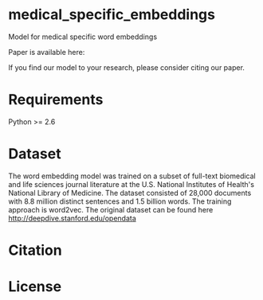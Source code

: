 # medical_specific_embeddings
Model for medical specific word embeddings

Paper is available here: 

If you find our model to your research, please consider citing our paper.


# Requirements
Python >= 2.6

# Dataset
The word embedding model was trained on a subset of full-text biomedical and life sciences journal literature at the U.S. National Institutes of Health's National Library of Medicine. The dataset consisted of 28,000 documents with 8.8 million distinct sentences and 1.5 billion words.  The training approach is word2vec.
The original dataset can be found here
http://deepdive.stanford.edu/opendata

# Citation

# License

